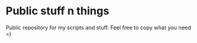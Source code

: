 # Public stuff n things
Public repository for my scripts and stuff. Feel free to copy what you need =)

